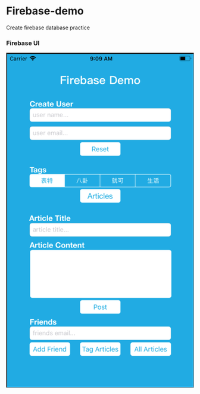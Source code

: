 # Firebase-demo
Create firebase database practice

### Firebase UI
![image](https://github.com/TaiHsin/Firebase-demo/blob/master/Firebase%20Ui.png)
